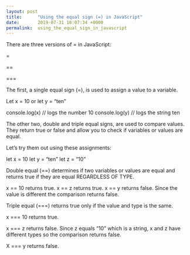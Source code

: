 ```yaml
---
layout: post
title:      "Using the equal sign (=) in JavaScript"
date:       2019-07-31 18:07:34 +0000
permalink:  using_the_equal_sign_in_javascript
---
```





There are three versions of = in JavaScript:

=

==

=== 

The first, a single equal sign (=), is used to assign a value to a variable.

Let x = 10 or let y = “ten” 

console.log(x)  // logs the number 10
console.log(y)  // logs the string ten

The other two, double and triple equal signs, are used to compare values. They return true or false and allow you to check if variables or values are equal.

Let’s try them out using these assignments:

let x = 10
let y = “ten”
let z = “10”


Double equal (==) determines if two variables or values are equal and returns true if they are equal REGARDLESS OF TYPE.

x == 10 returns true.
x == z returns true.
x == y returns false. Since the value is different the comparison returns false.

Triple equal (===) returns true only if the value and type is the same.

x === 10 returns true. 

x === z returns false.  Since z equals “10” which is a string, x and z have different types so the comparison returns false.

X === y returns false.


